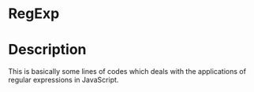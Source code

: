 # RegExp
# Description
This is basically some lines of codes which deals with the applications of regular
expressions in JavaScript.
